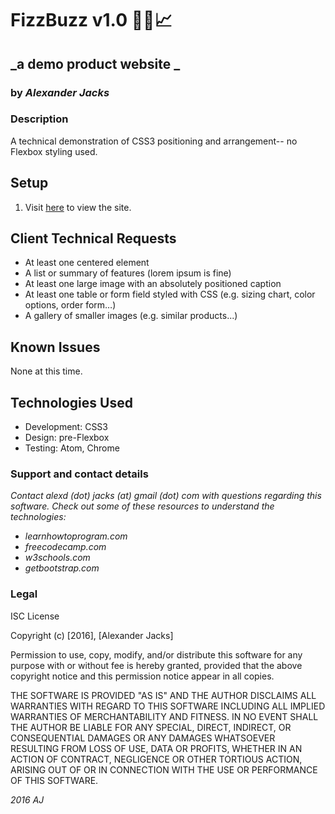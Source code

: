 # FizzBuzz v1.0 :honeybee::beer::chart_with_upwards_trend:
## _a demo product website _
### by _Alexander Jacks_

### Description
A technical demonstration of CSS3 positioning and arrangement-- no Flexbox styling used.

## Setup
1. Visit [here](https://adjectival.github.io/fizzbuzz_v1/) to view the site.

## Client Technical Requests
- At least one centered element
- A list or summary of features (lorem ipsum is fine)
- At least one large image with an absolutely positioned caption
- At least one table or form field styled with CSS (e.g. sizing chart, color options, order form…)
- A gallery of smaller images (e.g. similar products...)


## Known Issues
None at this time.


## Technologies Used
- Development: CSS3
- Design: pre-Flexbox
- Testing: Atom, Chrome

### Support and contact details
_Contact alexd (dot) jacks (at) gmail (dot) com with questions regarding this software.
Check out some of these resources to understand the technologies:_
- _learnhowtoprogram.com_
- _freecodecamp.com_
- _w3schools.com_
- _getbootstrap.com_

### Legal
ISC License

Copyright (c) [2016], [Alexander Jacks]

Permission to use, copy, modify, and/or distribute this software for any purpose with or without fee is hereby granted, provided that the above copyright notice and this permission notice appear in all copies.

THE SOFTWARE IS PROVIDED "AS IS" AND THE AUTHOR DISCLAIMS ALL WARRANTIES WITH REGARD TO THIS SOFTWARE INCLUDING ALL IMPLIED WARRANTIES OF MERCHANTABILITY AND FITNESS. IN NO EVENT SHALL THE AUTHOR BE LIABLE FOR ANY SPECIAL, DIRECT, INDIRECT, OR CONSEQUENTIAL DAMAGES OR ANY DAMAGES WHATSOEVER RESULTING FROM LOSS OF USE, DATA OR PROFITS, WHETHER IN AN ACTION OF CONTRACT, NEGLIGENCE OR OTHER TORTIOUS ACTION, ARISING OUT OF OR IN CONNECTION WITH THE USE OR PERFORMANCE OF THIS SOFTWARE.

*2016 AJ*
